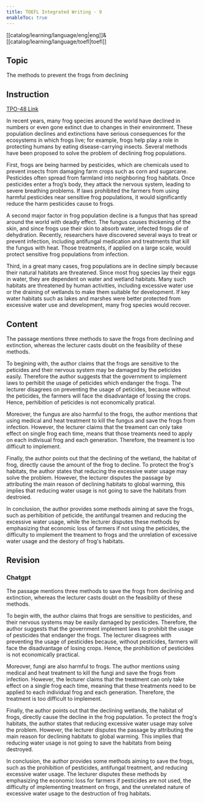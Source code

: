 ```yaml
---
title: TOEFL Integrated Writing - 9
enableToc: true
---
```

[[catalog/learning/language/eng|eng]]&
[[catalog/learning/language/toefl|toefl]]   

## Topic
The methods to prevent the frogs from declining

## Instruction
[TPO-48 Link](https://toeflv3.kmf.com/question/c261f6ab14485afb543004244c70379e/158swk.html)

In recent years, many frog species around the world have declined in numbers or even gone extinct due to changes in their environment. These population declines and extinctions have serious consequences for the ecosystems in which frogs live; for example, frogs help play a role in protecting humans by eating disease-carrying insects. Several methods have been proposed to solve the problem of declining frog populations.

First, frogs are being harmed by pesticides, which are chemicals used to prevent insects from damaging farm crops such as corn and sugarcane. Pesticides often spread from farmland into neighboring frog habitats. Once pesticides enter a frog’s body, they attack the nervous system, leading to severe breathing problems. If laws prohibited the farmers from using harmful pesticides near sensitive frog populations, it would significantly reduce the harm pesticides cause to frogs.

A second major factor in frog population decline is a fungus that has spread around the world with deadly effect. The fungus causes thickening of the skin, and since frogs use their skin to absorb water, infected frogs die of dehydration. Recently, researchers have discovered several ways to treat or prevent infection, including antifungal medication and treatments that kill the fungus with heat. Those treatments, if applied on a large scale, would protect sensitive frog populations from infection.

Third, in a great many cases, frog populations are in decline simply because their natural habitats are threatened. Since most frog species lay their eggs in water, they are dependent on water and wetland habitats. Many such habitats are threatened by human activities, including excessive water use or the draining of wetlands to make them suitable for development. If key water habitats such as lakes and marshes were better protected from excessive water use and development, many frog species would recover.

## Content
The passage mentions three methods to save the frogs from declining and extinction, whereas the lecturer casts doubt on the feasibility of these methods.

To begining with, the author claims that the frogs are sensitive to the peticides and their nervous system may be damaged by the peticides easily. Therefore the author suggests that the government to implement laws to perhibit the usage of peticides which endanger the frogs. The lecturer disagrees on preventing the usage of peticides, because without the peticides, the farmers will face the disadvantage of lossing the crops. Hence, perhibition of peticides is not economically pratical.

Moreover, the fungus are also harmful to the frogs, the author mentions that using medical and heat treatment to kill the fungus and save the frogs from infection. However, the lecturer claims that the treament can only take effect on single frog each time,  means that those treaments need to apply on each indivisual frog and each generation. Therefore, the treament is too difficult to implement.

Finally, the author points out that the declining of the wetland, the habitat of frog, directly cause the amount of the frog to decline. To protect the frog's habitats, the author states that reducing the excessive water usage may solve the problem. However, the lecturer disputes the passage by attributing the main reason of declining habitats to global warming, this implies that reducing water usage is not going to save the habitats from destroied.

In conclusion, the author provides some methods aiming at save the frogs, such as perhibition of peticide, the antifungal treamen and reducing the excessive water usage, while the lecturer disputes these methods by emphasizing that economic loss of farmers if not using the peticides, the difficulty to implement the treament to frogs and the unrelation of excessive water usage and the destory of frog's habitats.

## Revision 
### Chatgpt
The passage mentions three methods to save the frogs from declining and extinction, whereas the lecturer casts doubt on the feasibility of these methods.

To begin with, the author claims that frogs are sensitive to pesticides, and their nervous systems may be easily damaged by pesticides. Therefore, the author suggests that the government implement laws to prohibit the usage of pesticides that endanger the frogs. The lecturer disagrees with preventing the usage of pesticides because, without pesticides, farmers will face the disadvantage of losing crops. Hence, the prohibition of pesticides is not economically practical.

Moreover, fungi are also harmful to frogs. The author mentions using medical and heat treatment to kill the fungi and save the frogs from infection. However, the lecturer claims that the treatment can only take effect on a single frog each time, meaning that these treatments need to be applied to each individual frog and each generation. Therefore, the treatment is too difficult to implement.

Finally, the author points out that the declining wetlands, the habitat of frogs, directly cause the decline in the frog population. To protect the frog's habitats, the author states that reducing excessive water usage may solve the problem. However, the lecturer disputes the passage by attributing the main reason for declining habitats to global warming. This implies that reducing water usage is not going to save the habitats from being destroyed.

In conclusion, the author provides some methods aiming to save the frogs, such as the prohibition of pesticides, antifungal treatment, and reducing excessive water usage. The lecturer disputes these methods by emphasizing the economic loss for farmers if pesticides are not used, the difficulty of implementing treatment on frogs, and the unrelated nature of excessive water usage to the destruction of frog habitats.

